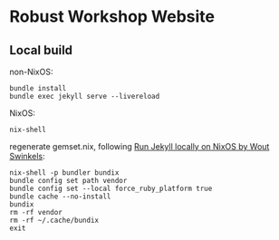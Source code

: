 # Robust Workshop Website

## Local build
non-NixOS:
```
bundle install
bundle exec jekyll serve --livereload
```

NixOS:
```
nix-shell
```

regenerate gemset.nix, following [Run Jekyll locally on NixOS by Wout Swinkels](https://woutswinkels.github.io/posts/Run-Jekyll-locally-on-NixOS/):
```
nix-shell -p bundler bundix
bundle config set path vendor
bundle config set --local force_ruby_platform true
bundle cache --no-install
bundix
rm -rf vendor
rm -rf ~/.cache/bundix
exit
```
